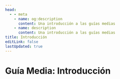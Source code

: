```yaml
---
head:
  - - meta
    - name: og:description
      content: Una introducción a las guías medias
    - name: description
      content: Una introducción a las guías medias
title: Introducción
editLink: false
lastUpdated: true
---
```

# Guía Media: Introducción